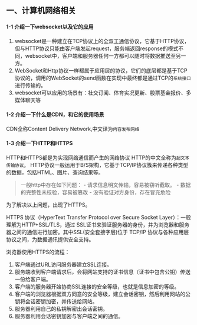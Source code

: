##  一、计算机网络相关
  #### 1-1 介绍一下websocket以及它的应用
  1. websocket是一种建立在TCP协议上的全双工通信协议，它基于HTTP协议，但与HTTP协议只能由客户端发起request，服务端返回response的模式不同，websocket中，客户端和服务器任何一方都可以随时将数据推送至另一方。
  2. WebSocket和Http协议一样都属于应用层的协议，它们的底层都是基于TCP协议的，调用的WebSocket的send函数在实现中最终都是通过TCP的`系统接口`进行传输的。
  3. websocket可以应用的场景有：社交订阅、体育实况更新、股票基金报价、多媒体聊天等

  #### 1-2 介绍一下什么是CDN，和它的使用场景
  CDN全称Content Delivery Network,中文译为`内容发布网络`

  #### 1-3 介绍一下HTTP和HTTPS
  HTTP和HTTPS都是为实现网络通信而产生的网络协议
  HTTP的中文全称为`超文本传输协议`。
  HTTP协议一般运用于B/S架构，它基于TCP/IP协议簇来传递各种类型的数据，包括HTML、图片、查询结果等。
  > 一般http中存在如下问题：
    - 请求信息明文传输，容易被窃听截取。
    - 数据的完整性未校验，容易被篡改
    - 没有验证对方身份，存在冒充危险

为了解决以上问题，出现了HTTPS。

HTTPS 协议（HyperText Transfer Protocol over Secure Socket Layer）：一般理解为HTTP+SSL/TLS，通过 SSL证书来验证服务器的身份，并为浏览器和服务器之间的通信进行加密。其中SSL(安全套接字层)位于 TCP/IP 协议与各种应用层协议之间，为数据通讯提供安全支持。

浏览器使用HTTPS的流程：

1. 客户端通过URL访问服务器建立SSL连接。
2. 服务端收到客户端请求后，会将网站支持的证书信息（证书中包含公钥）传送一份给客户端。
3. 客户端的服务器开始协商SSL连接的安全等级，也就是信息加密的等级。
4. 客户端的浏览器根据双方同意的安全等级，建立会话密钥，然后利用网站的公钥将会话密钥加密，并传送给网站。
5. 服务器利用自己的私钥解密出会话密钥。
6. 服务器利用会话密钥加密与客户端之间的通信。